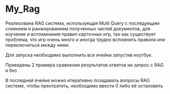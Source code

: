 # My_Rag
Реализована RAG система, используещая Multi Query с последуещим слиянием и ранжированием полученных частей документов, для изучение и вспоминания правил карточных игр, так как существует
 проблема, что игр очень много и иногда трудно вспомнить правила или переключиться между ними.

 Для запуска необходимо выполнить все ячейки запустив ноутбук.

Приведены 2 примера сравнения результатов ответов на запрос с RAG и без

В последней ячейке можно итеративно позадавать вопросы RAG системе, чтобы пректратить, необходимо ввести 0 либо её остановить
